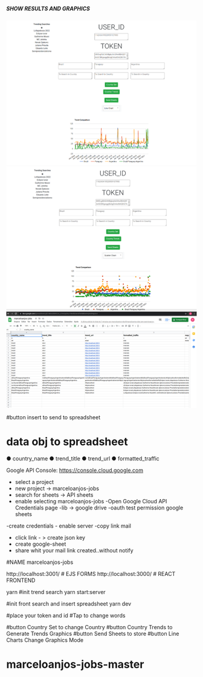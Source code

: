 
##### SHOW RESULTS AND GRAPHICS #####
<img src="images/graphics1.png" width="850px"></a>
<img src="images/graphics2.png" width="850px"></a>
<img src="images/sheet.png" width="850px"></a>

#button insert to send to spreadsheet

# data obj to spreadsheet
● country_name
● trend_title
● trend_url
● formatted_traffic

Google API Console: https://console.cloud.google.com
- select a project 
- new project -> marceloanjos-jobs
- search for sheets -> API sheets
- enable  selecting marceloanjos-jobs 
-Open Google Cloud API Credentials page
-lib -> google drive
-oauth test permission google sheets

-create credentials - enable server
-copy link mail
- click link - > create json key
- create google-sheet 
- share whit your mail link created..without notify


#NAME
marceloanjos-jobs

http://localhost:3001/   # EJS FORMS
http://localhost:3000/   # REACT FRONTEND


yarn
#init trend search
yarn start:server

#init front search and insert spreadsheet
yarn dev

#place your token and id
#Tap to change words

#button Country Set to change Country 
#button Country Trends to Generate Trends Graphics 
#button Send Sheets to store 
#button Line Charts Change Graphics Mode 
# marceloanjos-jobs-master
